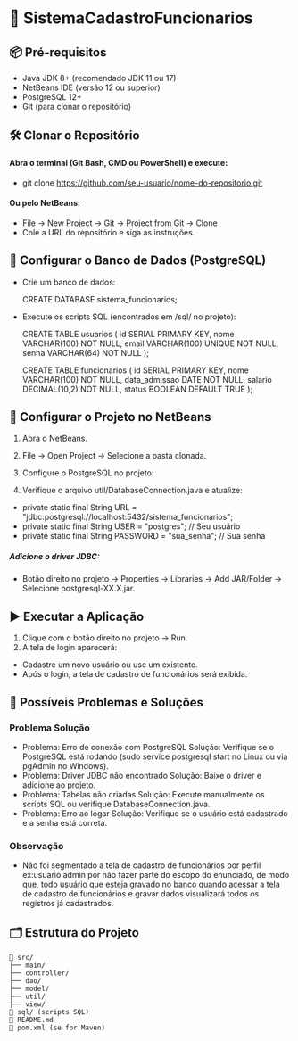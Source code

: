 # 🚀 SistemaCadastroFuncionarios



## 📦 Pré-requisitos

- Java JDK 8+ (recomendado JDK 11 ou 17)
- NetBeans IDE (versão 12 ou superior)
- PostgreSQL 12+ 
- Git (para clonar o repositório)

## 🛠️ Clonar o Repositório

#### Abra o terminal (Git Bash, CMD ou PowerShell) e execute:
- git clone https://github.com/seu-usuario/nome-do-repositorio.git

#### Ou pelo NetBeans:
- File → New Project → Git → Project from Git → Clone
- Cole a URL do repositório e siga as instruções.

## 🐘 Configurar o Banco de Dados (PostgreSQL)

- Crie um banco de dados:

    CREATE DATABASE sistema_funcionarios;

- Execute os scripts SQL (encontrados em /sql/ no projeto):

    CREATE TABLE usuarios (
        id SERIAL PRIMARY KEY,
        nome VARCHAR(100) NOT NULL,
        email VARCHAR(100) UNIQUE NOT NULL,
        senha VARCHAR(64) NOT NULL
    );

    CREATE TABLE funcionarios (
        id SERIAL PRIMARY KEY,
        nome VARCHAR(100) NOT NULL,
        data_admissao DATE NOT NULL,
        salario DECIMAL(10,2) NOT NULL,
        status BOOLEAN DEFAULT TRUE
    );

## 📌 Configurar o Projeto no NetBeans
1. Abra o NetBeans.

2. File → Open Project → Selecione a pasta clonada.

3. Configure o PostgreSQL no projeto:

4. Verifique o arquivo util/DatabaseConnection.java e atualize:
-    private static final String URL = "jdbc:postgresql://localhost:5432/sistema_funcionarios";
-    private static final String USER = "postgres"; // Seu usuário
-    private static final String PASSWORD = "sua_senha"; // Sua senha

##### Adicione o driver JDBC:
-    Botão direito no projeto → Properties → Libraries → Add JAR/Folder → Selecione postgresql-XX.X.jar.

## ▶️ Executar a Aplicação

1. Clique com o botão direito no projeto → Run.
2. A tela de login aparecerá:
-  Cadastre um novo usuário ou use um existente.
-  Após o login, a tela de cadastro de funcionários será exibida.

## 🧪 Possíveis Problemas e Soluções

### Problema Solução
-  Problema: Erro de conexão com PostgreSQL Solução: Verifique se o PostgreSQL está rodando (sudo service postgresql start no Linux ou via pgAdmin no Windows).
-  Problema: Driver JDBC não encontrado Solução: Baixe o driver e adicione ao projeto.
-  Problema: Tabelas não criadas Solução: Execute manualmente os scripts SQL ou verifique DatabaseConnection.java.
-  Problema: Erro ao logar Solução: Verifique se o usuário está cadastrado e a senha está correta.

### Observação
- Não foi segmentado a tela de cadastro de funcionários por perfil ex:usuario admin por não fazer parte do escopo do enunciado, de modo que, todo usuário que esteja gravado no banco quando acessar a tela de cadastro de funcionários e gravar dados visualizará todos os registros já cadastrados.

## 🗂 Estrutura do Projeto

```plaintext
📂 src/
├── main/
├── controller/
├── dao/
├── model/
├── util/
├── view/
📂 sql/ (scripts SQL)
📄 README.md
📄 pom.xml (se for Maven)







